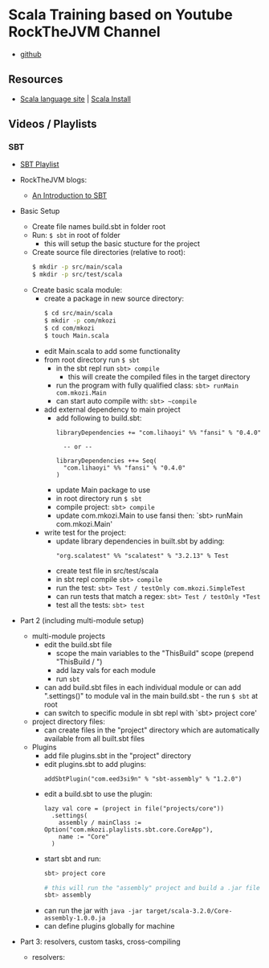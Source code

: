 # Scala Training based on Youtube RockTheJVM Channel

* [github](https://github.com/kozigh01/scala_rtjvm_training)

## Resources
* [Scala language site](https://www.scala-lang.org/) | [Scala Install](https://www.scala-lang.org/download/)

## Videos / Playlists
### SBT  
* [SBT Playlist](https://www.youtube.com/watch?v=itiL7QT2WkI&list=PLmtsMNDRU0BwinL745E_cv1PDeR_jhlMI)
* RockTheJVM blogs:
  * [An Introduction to SBT](https://blog.rockthejvm.com/sbt-tutorial/)

* Basic Setup
  * Create file names build.sbt in folder root
  * Run: `$ sbt` in root of folder 
    * this will setup the basic stucture for the project
  * Create source file directories (relative to root):
    ```bash
    $ mkdir -p src/main/scala
    $ mkdir -p src/test/scala
    ```
  * Create basic scala module:
    * create a package in new source directory:
      ```bash
      $ cd src/main/scala
      $ mkdir -p com/mkozi
      $ cd com/mkozi
      $ touch Main.scala
      ```
    * edit Main.scala to add some functionality
    * from root directory run `$ sbt`
      * in the sbt repl run `sbt> compile`
        * this will create the compiled files in the target directory
      * run the program with fully qualified class: `sbt> runMain com.mkozi.Main`
      * can start auto compile with: `sbt> ~compile`
    * add external dependency to main project
      * add following to build.sbt:
        ```
        libraryDependencies += "com.lihaoyi" %% "fansi" % "0.4.0"

          -- or --

        libraryDependencies ++= Seq(
          "com.lihaoyi" %% "fansi" % "0.4.0"
        )
        ```
      * update Main package to use
      * in root directory run `$ sbt`
      * compile project: `sbt> compile`
      * update com.mkozi.Main to use fansi then: `sbt> runMain com.mkozi.Main'
    * write test for the project:
      * update library dependencies in built.sbt by adding:
        ```
        "org.scalatest" %% "scalatest" % "3.2.13" % Test
        ```
      * create test file in src/test/scala
      * in sbt repl compile `sbt> compile`
      * run the test: `sbt> Test / testOnly com.mkozi.SimpleTest`
      * can run tests that match a regex: `sbt> Test / testOnly *Test`
      * test all the tests: `sbt> test`
* Part 2 (including multi-module setup)
  * multi-module projects
    * edit the build.sbt file
      * scope the main variables to the "ThisBuild" scope (prepend "ThisBuild / ")
      * add lazy vals for each module
      * run `sbt`
    * can add build.sbt files in each individual module or can add ".settings()" to module val in the main build.sbt - the run `$ sbt` at root
    * can switch to specific module in sbt repl with `sbt> project core'
  * project directory files:
    * can create files in the "project" directory which are automatically available from all built.sbt files 
  * Plugins
    * add file plugins.sbt in the "project" directory
    * edit plugins.sbt to add plugins:
      ```
      addSbtPlugin("com.eed3si9n" % "sbt-assembly" % "1.2.0")
      ```
    * edit a build.sbt to use the plugin:
      ```
      lazy val core = (project in file("projects/core"))
        .settings(
          assembly / mainClass := Option("com.mkozi.playlists.sbt.core.CoreApp"),
          name := "Core"
        )
      ```
    * start sbt and run:
      ```bash
      sbt> project core

      # this will run the "assembly" project and build a .jar file for this project
      sbt> assembly
      ```
    * can run the jar with `java -jar target/scala-3.2.0/Core-assembly-1.0.0.ja`
    * can define plugins globally for machine
* Part 3: resolvers, custom tasks, cross-compiling
  * resolvers:

